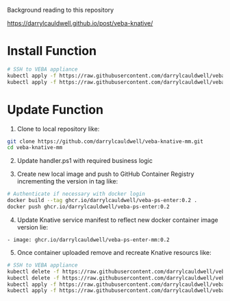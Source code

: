 Background reading to this repository

https://darrylcauldwell.github.io/post/veba-knative/

# Install Function

```bash
# SSH to VEBA appliance
kubectl apply -f https://raw.githubusercontent.com/darrylcauldwell/veba-knative-mm/master/enter-mm-service.yml
kubectl apply -f https://raw.githubusercontent.com/darrylcauldwell/veba-knative-mm/master/enter-mm-trigger.yml
```

# Update Function

1. Clone to local repository like:

```bash
git clone https://github.com/darrylcauldwell/veba-knative-mm.git
cd veba-knative-mm
```

2. Update handler.ps1 with required business logic

3. Create new local image and push to GitHub Container Registry incrementing the version in tag like:

```bash
# Authenticate if necessary with docker login
docker build --tag ghcr.io/darrylcauldwell/veba-ps-enter:0.2 .
docker push ghcr.io/darrylcauldwell/veba-ps-enter:0.2
```

4. Update Knative service manifest to reflect new docker container image version lie:

```
- image: ghcr.io/darrylcauldwell/veba-ps-enter-mm:0.2
```

5. Once container uploaded remove and recreate Knative resourcs like:

```bash
# SSH to VEBA appliance
kubectl delete -f https://raw.githubusercontent.com/darrylcauldwell/veba-knative-mm/master/enter-mm-service.yml
kubectl delete -f https://raw.githubusercontent.com/darrylcauldwell/veba-knative-mm/master/enter-mm-trigger.yml
kubectl apply -f https://raw.githubusercontent.com/darrylcauldwell/veba-knative-mm/master/enter-mm-service.yml
kubectl apply -f https://raw.githubusercontent.com/darrylcauldwell/veba-knative-mm/master/enter-mm-trigger.yml
```
